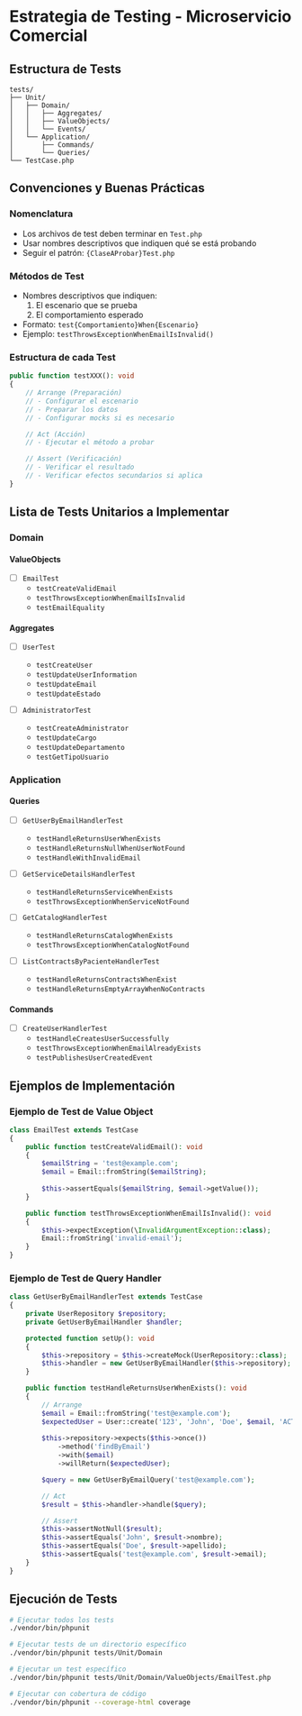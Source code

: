 # Estrategia de Testing - Microservicio Comercial

## Estructura de Tests
```
tests/
├── Unit/
│   ├── Domain/
│   │   ├── Aggregates/
│   │   ├── ValueObjects/
│   │   └── Events/
│   └── Application/
│       ├── Commands/
│       └── Queries/
└── TestCase.php
```

## Convenciones y Buenas Prácticas

### Nomenclatura
- Los archivos de test deben terminar en `Test.php`
- Usar nombres descriptivos que indiquen qué se está probando
- Seguir el patrón: `{ClaseAProbar}Test.php`

### Métodos de Test
- Nombres descriptivos que indiquen:
  1. El escenario que se prueba
  2. El comportamiento esperado
- Formato: `test{Comportamiento}When{Escenario}`
- Ejemplo: `testThrowsExceptionWhenEmailIsInvalid()`

### Estructura de cada Test
```php
public function testXXX(): void
{
    // Arrange (Preparación)
    // - Configurar el escenario
    // - Preparar los datos
    // - Configurar mocks si es necesario

    // Act (Acción)
    // - Ejecutar el método a probar

    // Assert (Verificación)
    // - Verificar el resultado
    // - Verificar efectos secundarios si aplica
}
```

## Lista de Tests Unitarios a Implementar

### Domain
#### ValueObjects
- [ ] `EmailTest`
  - `testCreateValidEmail`
  - `testThrowsExceptionWhenEmailIsInvalid`
  - `testEmailEquality`

#### Aggregates
- [ ] `UserTest`
  - `testCreateUser`
  - `testUpdateUserInformation`
  - `testUpdateEmail`
  - `testUpdateEstado`

- [ ] `AdministratorTest`
  - `testCreateAdministrator`
  - `testUpdateCargo`
  - `testUpdateDepartamento`
  - `testGetTipoUsuario`

### Application
#### Queries
- [ ] `GetUserByEmailHandlerTest`
  - `testHandleReturnsUserWhenExists`
  - `testHandleReturnsNullWhenUserNotFound`
  - `testHandleWithInvalidEmail`

- [ ] `GetServiceDetailsHandlerTest`
  - `testHandleReturnsServiceWhenExists`
  - `testThrowsExceptionWhenServiceNotFound`

- [ ] `GetCatalogHandlerTest`
  - `testHandleReturnsCatalogWhenExists`
  - `testThrowsExceptionWhenCatalogNotFound`

- [ ] `ListContractsByPacienteHandlerTest`
  - `testHandleReturnsContractsWhenExist`
  - `testHandleReturnsEmptyArrayWhenNoContracts`

#### Commands
- [ ] `CreateUserHandlerTest`
  - `testHandleCreatesUserSuccessfully`
  - `testThrowsExceptionWhenEmailAlreadyExists`
  - `testPublishesUserCreatedEvent`

## Ejemplos de Implementación

### Ejemplo de Test de Value Object
```php
class EmailTest extends TestCase
{
    public function testCreateValidEmail(): void
    {
        $emailString = 'test@example.com';
        $email = Email::fromString($emailString);
        
        $this->assertEquals($emailString, $email->getValue());
    }

    public function testThrowsExceptionWhenEmailIsInvalid(): void
    {
        $this->expectException(\InvalidArgumentException::class);
        Email::fromString('invalid-email');
    }
}
```

### Ejemplo de Test de Query Handler
```php
class GetUserByEmailHandlerTest extends TestCase
{
    private UserRepository $repository;
    private GetUserByEmailHandler $handler;

    protected function setUp(): void
    {
        $this->repository = $this->createMock(UserRepository::class);
        $this->handler = new GetUserByEmailHandler($this->repository);
    }

    public function testHandleReturnsUserWhenExists(): void
    {
        // Arrange
        $email = Email::fromString('test@example.com');
        $expectedUser = User::create('123', 'John', 'Doe', $email, 'ACTIVE');
        
        $this->repository->expects($this->once())
            ->method('findByEmail')
            ->with($email)
            ->willReturn($expectedUser);

        $query = new GetUserByEmailQuery('test@example.com');

        // Act
        $result = $this->handler->handle($query);

        // Assert
        $this->assertNotNull($result);
        $this->assertEquals('John', $result->nombre);
        $this->assertEquals('Doe', $result->apellido);
        $this->assertEquals('test@example.com', $result->email);
    }
}
```

## Ejecución de Tests
```bash
# Ejecutar todos los tests
./vendor/bin/phpunit

# Ejecutar tests de un directorio específico
./vendor/bin/phpunit tests/Unit/Domain

# Ejecutar un test específico
./vendor/bin/phpunit tests/Unit/Domain/ValueObjects/EmailTest.php

# Ejecutar con cobertura de código
./vendor/bin/phpunit --coverage-html coverage
``` 